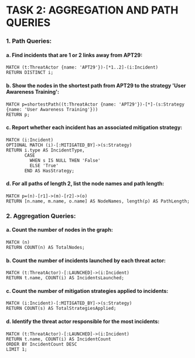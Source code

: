 # TASK 2: AGGREGATION AND PATH QUERIES

### 1. Path Queries:
#### a. Find incidents that are 1 or 2 links away from APT29:
```
MATCH (t:ThreatActor {name: 'APT29'})-[*1..2]-(i:Incident)
RETURN DISTINCT i;	
```

#### b. Show the nodes in the shortest path from APT29 to the strategy 'User Awareness Training':
```
MATCH p=shortestPath((t:ThreatActor {name: 'APT29'})-[*]-(s:Strategy {name: 'User Awareness Training'}))
RETURN p;	
```
 
#### c. Report whether each incident has an associated mitigation strategy:
```
MATCH (i:Incident)
OPTIONAL MATCH (i)-[:MITIGATED_BY]->(s:Strategy)
RETURN i.type AS IncidentType, 
       CASE 
         WHEN s IS NULL THEN 'False' 
         ELSE 'True' 
       END AS HasStrategy;	
```

#### d. For all paths of length 2, list the node names and path length:
```
MATCH p=(n)-[r1]->(m)-[r2]->(o)
RETURN [n.name, m.name, o.name] AS NodeNames, length(p) AS PathLength;	
```


### 2. Aggregation Queries:
#### a. Count the number of nodes in the graph:
```
MATCH (n)
RETURN COUNT(n) AS TotalNodes;	
```

#### b. Count the number of incidents launched by each threat actor:
```
MATCH (t:ThreatActor)-[:LAUNCHED]->(i:Incident)
RETURN t.name, COUNT(i) AS IncidentsLaunched;	
```

#### c. Count the number of mitigation strategies applied to incidents:
```
MATCH (i:Incident)-[:MITIGATED_BY]->(s:Strategy)
RETURN COUNT(s) AS TotalStrategiesApplied;	
```

#### d. Identify the threat actor responsible for the most incidents:
```
MATCH (t:ThreatActor)-[:LAUNCHED]->(i:Incident)
RETURN t.name, COUNT(i) AS IncidentCount
ORDER BY IncidentCount DESC
LIMIT 1;	
```
